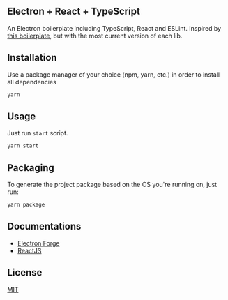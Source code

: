 ## Electron + React + TypeScript

An Electron boilerplate including TypeScript, React and ESLint. Inspired by [this boilerplate](https://github.com/diego3g/electron-typescript-react), but with the most current version of each lib.

## Installation

Use a package manager of your choice (npm, yarn, etc.) in order to install all dependencies

```bash
yarn
```

## Usage

Just run `start` script.

```bash
yarn start
```

## Packaging

To generate the project package based on the OS you're running on, just run:

```bash
yarn package
```

## Documentations

- [Electron Forge](https://www.electronforge.io/)
- [ReactJS](https://react.dev/learn)

## License

[MIT](https://choosealicense.com/licenses/mit/)

